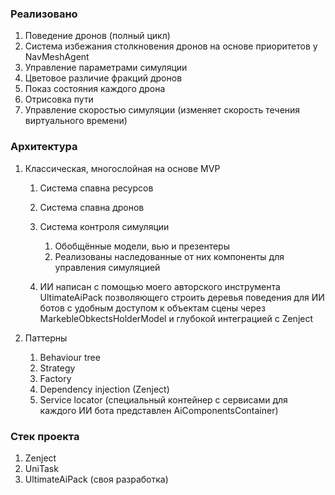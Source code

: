 ### Реализовано
1. Поведение дронов (полный цикл)
2. Система избежания столкновения дронов на основе приоритетов у NavMeshAgent
3. Управление параметрами симуляции
4. Цветовое различие фракций дронов
5. Показ состояния каждого дрона
6. Отрисовка пути
7. Управление скоростью симуляции (изменяет скорость течения виртуального времени)

### Архитектура
1. Классическая, многослойная на основе MVP
	1. Система спавна ресурсов
	2. Система спавна дронов
	3. Система контроля симуляции
		1. Обобщённые модели, вью и презентеры 
		2. Реализованы наследованные от них компоненты для управления симуляцией

	4. ИИ написан с помощью моего авторского инструмента UltimateAiPack позволяющего строить деревья поведения для ИИ ботов с удобным доступом к объектам сцены через MarkebleObkectsHolderModel и глубокой интеграцией с Zenject

2. Паттерны
	1. Behaviour tree
	2. Strategy
	3. Factory
	4. Dependency injection (Zenject)
	5. Service locator (специальный контейнер с сервисами для каждого ИИ бота представлен AiComponentsContainer)

### Стек проекта
1. Zenject
2. UniTask
3. UltimateAiPack (своя разработка)